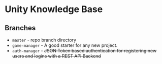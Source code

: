 # Unity Knowledge Base

## Branches

- `master` - repo branch directory
- `game-manager` - A good starter for any new project.
- `auth-manager` - ~~JSON Token based authentication for registering new users and logins with a REST API Backend~~

